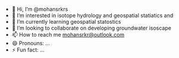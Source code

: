 - 👋 Hi, I’m @mohansrkrs
- 👀 I’m interested in isotope hydrology and geospatial statiatics and 
- 🌱 I’m currently learning geospatial statostics
- 💞️ I’m looking to collaborate on developing groundwater isoscape
- 📫 How to reach me mohansrkr@outlook.com
- 😄 Pronouns: ...
- ⚡ Fun fact: ...

<!---
mohansrkrs/mohansrkrs is a ✨ special ✨ repository because its `README.md` (this file) appears on your GitHub profile.
You can click the Preview link to take a look at your changes.
--->
